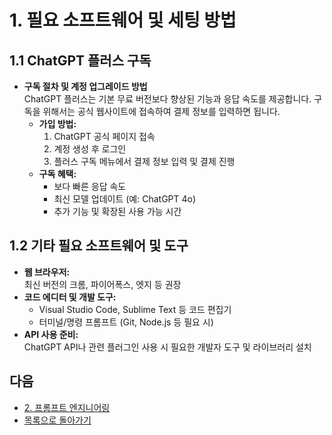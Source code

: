 # 1. 필요 소프트웨어 및 세팅 방법

## 1.1 ChatGPT 플러스 구독
- **구독 절차 및 계정 업그레이드 방법**  
  ChatGPT 플러스는 기본 무료 버전보다 향상된 기능과 응답 속도를 제공합니다. 구독을 위해서는 공식 웹사이트에 접속하여 결제 정보를 입력하면 됩니다.
  - **가입 방법:**  
    1. ChatGPT 공식 페이지 접속  
    2. 계정 생성 후 로그인  
    3. 플러스 구독 메뉴에서 결제 정보 입력 및 결제 진행  
  - **구독 혜택:**  
    - 보다 빠른 응답 속도  
    - 최신 모델 업데이트 (예: ChatGPT 4o)  
    - 추가 기능 및 확장된 사용 가능 시간

## 1.2 기타 필요 소프트웨어 및 도구
- **웹 브라우저:**  
  최신 버전의 크롬, 파이어폭스, 엣지 등 권장
- **코드 에디터 및 개발 도구:**  
  - Visual Studio Code, Sublime Text 등 코드 편집기  
  - 터미널/명령 프롬프트 (Git, Node.js 등 필요 시)
- **API 사용 준비:**  
  ChatGPT API나 관련 플러그인 사용 시 필요한 개발자 도구 및 라이브러리 설치

## 다음
* [2. 프롬프트 엔지니어링](2.promptEngineering.md)
* [목록으로 돌아가기](README.md)